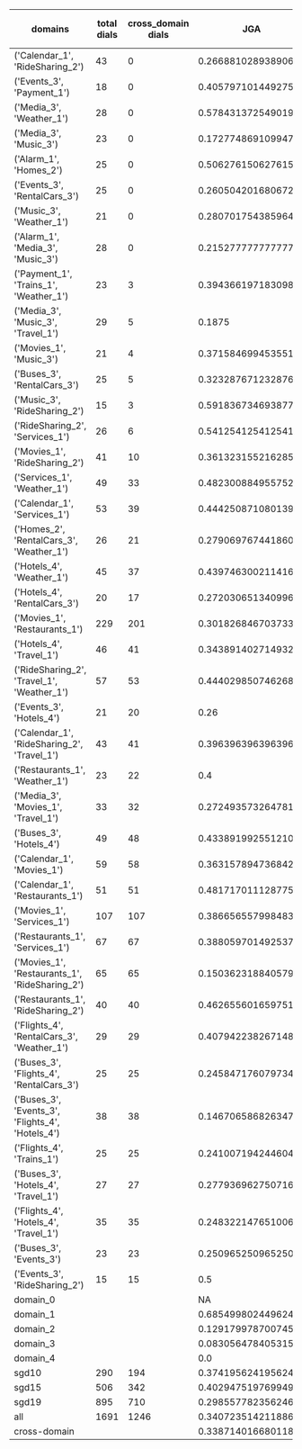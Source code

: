 | domains                                          |   total dials |   cross_domain dials | JGA                 | RSA                | TA                 | CDTA                 |   total turns |   cross-domain turns |
|--------------------------------------------------|---------------|----------------------|---------------------|--------------------|--------------------|----------------------|---------------|----------------------|
| ('Calendar_1', 'RideSharing_2')                  |            43 |                    0 | 0.26688102893890675 | 0.6146783625730989 | 0.7459807073954984 | NA                   |           311 |                    0 |
| ('Events_3', 'Payment_1')                        |            18 |                    0 | 0.4057971014492754  | 0.7840294267429946 | 0.7004830917874396 | NA                   |           207 |                    0 |
| ('Media_3', 'Weather_1')                         |            28 |                    0 | 0.5784313725490197  | 0.8242582897033156 | 0.8333333333333334 | NA                   |           204 |                    0 |
| ('Media_3', 'Music_3')                           |            23 |                    0 | 0.17277486910994763 | 0.5438437253354382 | 0.5706806282722513 | NA                   |           191 |                    0 |
| ('Alarm_1', 'Homes_2')                           |            25 |                    0 | 0.5062761506276151  | 0.8252140768588141 | 0.7949790794979079 | NA                   |           239 |                    0 |
| ('Events_3', 'RentalCars_3')                     |            25 |                    0 | 0.2605042016806723  | 0.7601830195947833 | 0.6330532212885154 | NA                   |           357 |                    0 |
| ('Music_3', 'Weather_1')                         |            21 |                    0 | 0.2807017543859649  | 0.6965289730349964 | 0.6900584795321637 | NA                   |           171 |                    0 |
| ('Alarm_1', 'Media_3', 'Music_3')                |            28 |                    0 | 0.2152777777777778  | 0.6114974036506879 | 0.6180555555555556 | NA                   |           288 |                    0 |
| ('Payment_1', 'Trains_1', 'Weather_1')           |            23 |                    3 | 0.39436619718309857 | 0.8713824593210562 | 0.7380281690140845 | 0.3333333333333333   |           355 |                    3 |
| ('Media_3', 'Music_3', 'Travel_1')               |            29 |                    5 | 0.1875              | 0.6555524932227927 | 0.7161458333333334 | 0.8                  |           384 |                    5 |
| ('Movies_1', 'Music_3')                          |            21 |                    4 | 0.37158469945355194 | 0.7540366721401205 | 0.7595628415300546 | 0.25                 |           183 |                    4 |
| ('Buses_3', 'RentalCars_3')                      |            25 |                    5 | 0.3232876712328767  | 0.8158876141170759 | 0.7013698630136986 | 0.0                  |           365 |                    5 |
| ('Music_3', 'RideSharing_2')                     |            15 |                    3 | 0.5918367346938775  | 0.8740825171676235 | 0.8367346938775511 | 0.6666666666666666   |           147 |                    3 |
| ('RideSharing_2', 'Services_1')                  |            26 |                    6 | 0.5412541254125413  | 0.8804811507936512 | 0.8052805280528053 | 0.0                  |           303 |                    6 |
| ('Movies_1', 'RideSharing_2')                    |            41 |                   10 | 0.361323155216285   | 0.8013046168288096 | 0.732824427480916  | 0.0                  |           393 |                   10 |
| ('Services_1', 'Weather_1')                      |            49 |                   33 | 0.4823008849557522  | 0.8094651240778004 | 0.8030973451327433 | 0.5208333333333334   |           452 |                   48 |
| ('Calendar_1', 'Services_1')                     |            53 |                   39 | 0.4442508710801394  | 0.7867601314029898 | 0.710801393728223  | 0.10204081632653061  |           574 |                   49 |
| ('Homes_2', 'RentalCars_3', 'Weather_1')         |            26 |                   21 | 0.27906976744186046 | 0.7843928756428749 | 0.6245847176079734 | 0.3181818181818182   |           301 |                   22 |
| ('Hotels_4', 'Weather_1')                        |            45 |                   37 | 0.4397463002114165  | 0.801929209183674  | 0.7315010570824524 | 0.24324324324324326  |           473 |                   37 |
| ('Hotels_4', 'RentalCars_3')                     |            20 |                   17 | 0.2720306513409962  | 0.7208557172412587 | 0.6973180076628352 | 0.11764705882352941  |           261 |                   17 |
| ('Movies_1', 'Restaurants_1')                    |           229 |                  201 | 0.3018268467037331  | 0.7567888247220207 | 0.6497220015885623 | 0.07806691449814127  |          2518 |                  269 |
| ('Hotels_4', 'Travel_1')                         |            46 |                   41 | 0.3438914027149321  | 0.7280927007601651 | 0.6900452488687783 | 0.2682926829268293   |           442 |                   41 |
| ('RideSharing_2', 'Travel_1', 'Weather_1')       |            57 |                   53 | 0.44402985074626866 | 0.8302867383512547 | 0.8078358208955224 | 0.5384615384615384   |           536 |                   78 |
| ('Events_3', 'Hotels_4')                         |            21 |                   20 | 0.26                | 0.6436507936507941 | 0.64               | 0.25                 |           250 |                   20 |
| ('Calendar_1', 'RideSharing_2', 'Travel_1')      |            43 |                   41 | 0.3963963963963964  | 0.7366751700680286 | 0.759009009009009  | 0.2926829268292683   |           444 |                   41 |
| ('Restaurants_1', 'Weather_1')                   |            23 |                   22 | 0.4                 | 0.8153880070546734 | 0.6978723404255319 | 0.6521739130434783   |           235 |                   23 |
| ('Media_3', 'Movies_1', 'Travel_1')              |            33 |                   32 | 0.27249357326478146 | 0.7301633003115485 | 0.7686375321336761 | 0.21875              |           389 |                   32 |
| ('Buses_3', 'Hotels_4')                          |            49 |                   48 | 0.4338919925512104  | 0.8097857432640164 | 0.7057728119180633 | 0.20833333333333334  |           537 |                   48 |
| ('Calendar_1', 'Movies_1')                       |            59 |                   58 | 0.3631578947368421  | 0.7551346355149701 | 0.7                | 0.014492753623188406 |           570 |                   69 |
| ('Calendar_1', 'Restaurants_1')                  |            51 |                   51 | 0.48171701112877585 | 0.8520339882713629 | 0.7329093799682035 | 0.05                 |           629 |                   60 |
| ('Movies_1', 'Services_1')                       |           107 |                  107 | 0.3866565579984837  | 0.7916121857298338 | 0.6853677028051555 | 0.18686868686868688  |          1319 |                  198 |
| ('Restaurants_1', 'Services_1')                  |            67 |                   67 | 0.3880597014925373  | 0.8289054538282936 | 0.6358208955223881 | 0.15151515151515152  |          1005 |                  132 |
| ('Movies_1', 'Restaurants_1', 'RideSharing_2')   |            65 |                   65 | 0.1503623188405797  | 0.7142776227968924 | 0.5815217391304348 | 0.08670520231213873  |          1104 |                  173 |
| ('Restaurants_1', 'RideSharing_2')               |            40 |                   40 | 0.46265560165975106 | 0.8495381927887324 | 0.7323651452282157 | 0.0                  |           482 |                   40 |
| ('Flights_4', 'RentalCars_3', 'Weather_1')       |            29 |                   29 | 0.40794223826714804 | 0.8360011822327995 | 0.703971119133574  | 0.42857142857142855  |           277 |                   56 |
| ('Buses_3', 'Flights_4', 'RentalCars_3')         |            25 |                   25 | 0.24584717607973422 | 0.7131451492611997 | 0.6179401993355482 | 0.06382978723404255  |           301 |                   47 |
| ('Buses_3', 'Events_3', 'Flights_4', 'Hotels_4') |            38 |                   38 | 0.1467065868263473  | 0.5927619357484248 | 0.5793413173652695 | 0.12121212121212122  |           668 |                  132 |
| ('Flights_4', 'Trains_1')                        |            25 |                   25 | 0.24100719424460432 | 0.7609129426545151 | 0.697841726618705  | 0.0                  |           278 |                   25 |
| ('Buses_3', 'Hotels_4', 'Travel_1')              |            27 |                   27 | 0.27793696275071633 | 0.7759949458610175 | 0.7020057306590258 | 0.3333333333333333   |           349 |                   54 |
| ('Flights_4', 'Hotels_4', 'Travel_1')            |            35 |                   35 | 0.2483221476510067  | 0.7534114012451247 | 0.639821029082774  | 0.22058823529411764  |           447 |                   68 |
| ('Buses_3', 'Events_3')                          |            23 |                   23 | 0.25096525096525096 | 0.7092349843832054 | 0.6177606177606177 | 0.0                  |           259 |                   23 |
| ('Events_3', 'RideSharing_2')                    |            15 |                   15 | 0.5                 | 0.8075617283950616 | 0.7105263157894737 | 0.0                  |           152 |                   15 |
| domain_0                                         |               |                      | NA                  | NA                 | NA                 | NA                   |             0 |                    0 |
| domain_1                                         |               |                      | 0.6854998024496246  | 0.8436654314830145 | 0.7978401158962202 | NA                   |          7593 |                    0 |
| domain_2                                         |               |                      | 0.12917997870074546 | 0.72349288011829   | 0.6045793397231097 | 0.16943521594684385  |          9390 |                 1505 |
| domain_3                                         |               |                      | 0.08305647840531562 | 0.7233123875635703 | 0.6782154722354058 | 0.20408163265306123  |          2107 |                  294 |
| domain_4                                         |               |                      | 0.0                 | 0.5389021808932913 | 0.5769230769230769 | 0.2962962962962963   |           260 |                   54 |
| sgd10                                            |           290 |                  194 | 0.3741956241956242  | 0.7774358138571321 | 0.7178249678249679 | 0.2727272727272727   |          3108 |                  242 |
| sgd15                                            |           506 |                  342 | 0.4029475197699497  | 0.7874288098246432 | 0.719626168224299  | 0.22787610619469026  |          5564 |                  452 |
| sgd19                                            |           895 |                  710 | 0.29855778235624647 | 0.7493983310664298 | 0.6629518636448773 | 0.13977566867989646  |         10678 |                 1159 |
| all                                              |          1691 |                 1246 | 0.3407235142118863  | 0.7648145289533487 | 0.688062015503876  | 0.17862924986508366  |         19350 |                 1853 |
| cross-domain                                     |               |                      | 0.33871401668011836 | 0.7695862570133762 | 0.6789749798224375 | 0.17862924986508366  |         14868 |                 1853 |

